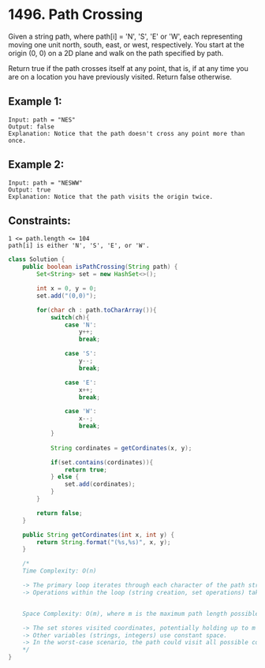 # 1496. Path Crossing

Given a string path, where path[i] = 'N', 'S', 'E' or 'W', each representing moving one unit north, south, east, or west, respectively. You start at the origin (0, 0) on a 2D plane and walk on the path specified by path.

Return true if the path crosses itself at any point, that is, if at any time you are on a location you have previously visited. Return false otherwise.


## Example 1:

    Input: path = "NES"
    Output: false 
    Explanation: Notice that the path doesn't cross any point more than once.


## Example 2:

    Input: path = "NESWW"
    Output: true
    Explanation: Notice that the path visits the origin twice.
 

## Constraints:

    1 <= path.length <= 104
    path[i] is either 'N', 'S', 'E', or 'W'.

```java
class Solution {
    public boolean isPathCrossing(String path) {
        Set<String> set = new HashSet<>();

        int x = 0, y = 0;
        set.add("(0,0)");

        for(char ch : path.toCharArray()){
            switch(ch){
                case 'N':
                    y++;
                    break;

                case 'S':
                    y--;
                    break;

                case 'E':
                    x++;
                    break;

                case 'W':
                    x--;
                    break;
            }
            
            String cordinates = getCordinates(x, y);

            if(set.contains(cordinates)){
                return true;
            } else {
                set.add(cordinates);
            }
        }

        return false;
    }

    public String getCordinates(int x, int y) {
        return String.format("(%s,%s)", x, y);
    }

    /*
    Time Complexity: O(n)

    -> The primary loop iterates through each character of the path string, which takes O(n) time.
    -> Operations within the loop (string creation, set operations) take constant time on average.


    Space Complexity: O(m), where m is the maximum path length possible

    -> The set stores visited coordinates, potentially holding up to m unique coordinates.
    -> Other variables (strings, integers) use constant space.
    -> In the worst-case scenario, the path could visit all possible coordinates, leading to a space complexity of O(m).
    */
}
```
